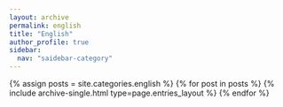 ```yaml
---
layout: archive
permalink: english
title: "English"
author_profile: true
sidebar:
  nav: "saidebar-category"
---
```


{% assign posts = site.categories.english %}
{% for post in posts %} {% include archive-single.html type=page.entries_layout %} {% endfor %}
